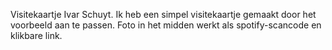 Visitekaartje Ivar Schuyt.
Ik heb een simpel visitekaartje gemaakt door het voorbeeld aan te passen. Foto in het midden werkt als spotify-scancode en klikbare link.
